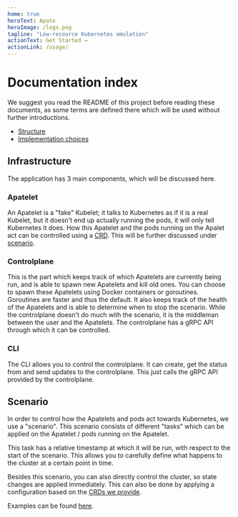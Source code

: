```yaml
---
home: true
heroText: Apate
heroImage: /logo.png
tagline: "Low-resource Kubernetes emulation"
actionText: Get Started →
actionLink: /usage/
---
```


# Documentation index
We suggest you read the README of this project before reading these documents, as some terms are defined there which will be used without further introductions.

* [Structure](./structure.md)
* [Implementation choices](./implementation.md)

## Infrastructure
The application has 3 main components, which will be discussed here.

### Apatelet
An Apatelet is a "fake" Kubelet; it talks to Kubernetes as if it is a real Kubelet, but it doesn't end up actually running the pods, it will only tell Kubernetes it does. 
How this Apatelet and the pods running on the Apalet act can be controlled using a [CRD](https://kubernetes.io/docs/concepts/extend-kubernetes/api-extension/custom-resources/).
This will be further discussed under [scenario](#scenario).

### Controlplane
This is the part which keeps track of which Apatelets are currently being run, and is able to spawn new Apatelets and kill old ones. You can choose to spawn these Apatelets using Docker containers or goroutines. Goroutines are faster and thus the default. It also keeps track of the health of the Apatelets and is able to determine when to stop the scenario. While the controlplane doesn't do much with the scenario, it is the middleman between the user and the Apatelets. The controlplane has a gRPC API through which it can be controlled.

### CLI
The CLI allows you to control the controlplane. It can create, get the status from and send updates to the controlplane. This just calls the gRPC API provided by the controlplane.

## Scenario
In order to control how the Apatelets and pods act towards Kubernetes, we use a "scenario". This scenario consists of different "tasks" which can be applied on the Apatelet / pods running on the Apatelet.

This task has a relative timestamp at which it will be run, with respect to the start of the scenario. This allows you to carefully define what happens to the cluster at a certain point in time.

Besides this scenario, you can also directly control the cluster, so state changes are applied immediately. This can also be done by applying a configuration based on the [CRDs we provide](configuration.md).

Examples can be found [here](examples.md).
